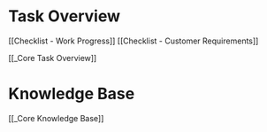 # Task Overview
[[Checklist - Work Progress]]
[[Checklist - Customer Requirements]]

[[_Core Task Overview]]

# Knowledge Base
[[_Core Knowledge Base]]

